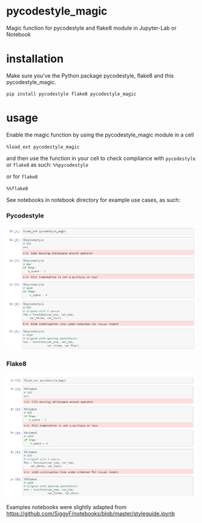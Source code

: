 # pycodestyle_magic
Magic function for pycodestyle and flake8 module in Jupyter-Lab or Notebook

# installation
Make sure you've the Python package pycodestyle, flake8 and this pycodestyle_magic.

```
pip install pycodestyle flake8 pycodestyle_magic
```

# usage
Enable the magic function by using the pycodestyle_magic module in a cell

`%load_ext pycodestyle_magic`

and then use the function in your cell to check compliance with `pycodestyle` or `flake8` as such:
`%%pycodestyle`

or for `flake8`

`%%flake8`

See notebooks in notebook directory for example use cases, as such:
### Pycodestyle
![alt text](img/pycodestyle.PNG)

### Flake8
![alt text](img/flake8.PNG)

Examples notebooks were slightly adapted from
https://github.com/SiggyF/notebooks/blob/master/styleguide.ipynb


